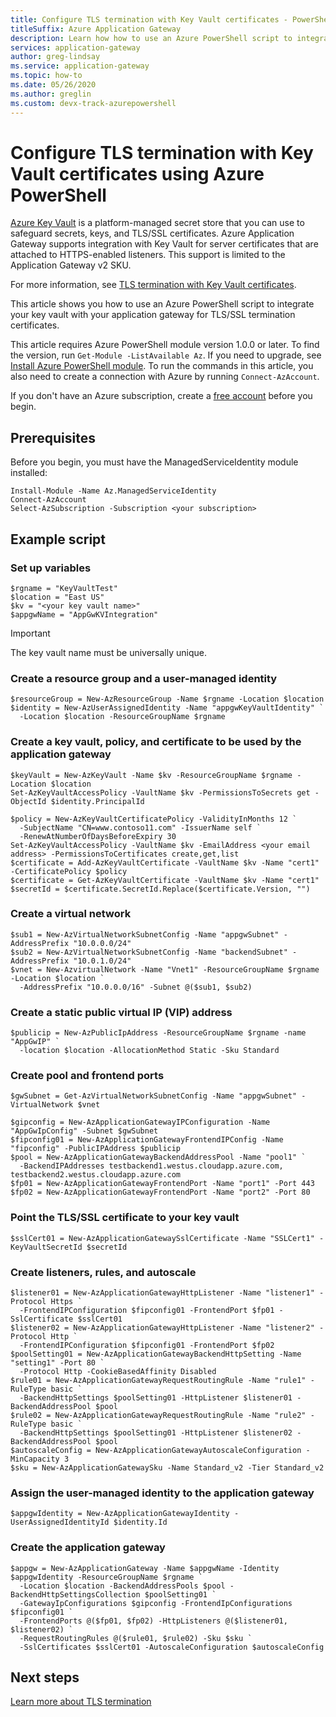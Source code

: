 ```yaml
---
title: Configure TLS termination with Key Vault certificates - PowerShell
titleSuffix: Azure Application Gateway
description: Learn how how to use an Azure PowerShell script to integrate your key vault with your application gateway for TLS/SSL termination certificates.
services: application-gateway
author: greg-lindsay
ms.service: application-gateway
ms.topic: how-to
ms.date: 05/26/2020
ms.author: greglin 
ms.custom: devx-track-azurepowershell
---
```


# Configure TLS termination with Key Vault certificates using Azure PowerShell

[Azure Key Vault](../key-vault/general/overview.md) is a platform-managed secret store that you can use to safeguard secrets, keys, and TLS/SSL certificates. Azure Application Gateway supports integration with Key Vault for server certificates that are attached to HTTPS-enabled listeners. This support is limited to the Application Gateway v2 SKU.

For more information, see [TLS termination with Key Vault certificates](key-vault-certs.md).

This article shows you how to use an Azure PowerShell script to integrate your key vault with your application gateway for TLS/SSL termination certificates.

This article requires Azure PowerShell module version 1.0.0 or later. To find the version, run `Get-Module -ListAvailable Az`. If you need to upgrade, see [Install Azure PowerShell module](/powershell/azure/install-az-ps). To run the commands in this article, you also need to create a connection with Azure by running `Connect-AzAccount`.

If you don't have an Azure subscription, create a [free account](https://azure.microsoft.com/free/?WT.mc_id=A261C142F) before you begin.

## Prerequisites

Before you begin, you must have the ManagedServiceIdentity module installed:

```azurepowershell
Install-Module -Name Az.ManagedServiceIdentity
Connect-AzAccount
Select-AzSubscription -Subscription <your subscription>
```

## Example script

### Set up variables

```azurepowershell
$rgname = "KeyVaultTest"
$location = "East US"
$kv = "<your key vault name>"
$appgwName = "AppGwKVIntegration"
```
> [!IMPORTANT]
> The key vault name must be universally unique.

### Create a resource group and a user-managed identity

```azurepowershell
$resourceGroup = New-AzResourceGroup -Name $rgname -Location $location
$identity = New-AzUserAssignedIdentity -Name "appgwKeyVaultIdentity" `
  -Location $location -ResourceGroupName $rgname
```

### Create a key vault, policy, and certificate to be used by the application gateway

```azurepowershell
$keyVault = New-AzKeyVault -Name $kv -ResourceGroupName $rgname -Location $location
Set-AzKeyVaultAccessPolicy -VaultName $kv -PermissionsToSecrets get -ObjectId $identity.PrincipalId

$policy = New-AzKeyVaultCertificatePolicy -ValidityInMonths 12 `
  -SubjectName "CN=www.contoso11.com" -IssuerName self `
  -RenewAtNumberOfDaysBeforeExpiry 30
Set-AzKeyVaultAccessPolicy -VaultName $kv -EmailAddress <your email address> -PermissionsToCertificates create,get,list
$certificate = Add-AzKeyVaultCertificate -VaultName $kv -Name "cert1" -CertificatePolicy $policy
$certificate = Get-AzKeyVaultCertificate -VaultName $kv -Name "cert1"
$secretId = $certificate.SecretId.Replace($certificate.Version, "")
```

### Create a virtual network

```azurepowershell
$sub1 = New-AzVirtualNetworkSubnetConfig -Name "appgwSubnet" -AddressPrefix "10.0.0.0/24"
$sub2 = New-AzVirtualNetworkSubnetConfig -Name "backendSubnet" -AddressPrefix "10.0.1.0/24"
$vnet = New-AzvirtualNetwork -Name "Vnet1" -ResourceGroupName $rgname -Location $location `
  -AddressPrefix "10.0.0.0/16" -Subnet @($sub1, $sub2)
```

### Create a static public virtual IP (VIP) address

```azurepowershell
$publicip = New-AzPublicIpAddress -ResourceGroupName $rgname -name "AppGwIP" `
  -location $location -AllocationMethod Static -Sku Standard
```

### Create pool and frontend ports

```azurepowershell
$gwSubnet = Get-AzVirtualNetworkSubnetConfig -Name "appgwSubnet" -VirtualNetwork $vnet

$gipconfig = New-AzApplicationGatewayIPConfiguration -Name "AppGwIpConfig" -Subnet $gwSubnet
$fipconfig01 = New-AzApplicationGatewayFrontendIPConfig -Name "fipconfig" -PublicIPAddress $publicip
$pool = New-AzApplicationGatewayBackendAddressPool -Name "pool1" `
  -BackendIPAddresses testbackend1.westus.cloudapp.azure.com, testbackend2.westus.cloudapp.azure.com
$fp01 = New-AzApplicationGatewayFrontendPort -Name "port1" -Port 443
$fp02 = New-AzApplicationGatewayFrontendPort -Name "port2" -Port 80
```

### Point the TLS/SSL certificate to your key vault

```azurepowershell
$sslCert01 = New-AzApplicationGatewaySslCertificate -Name "SSLCert1" -KeyVaultSecretId $secretId
```

### Create listeners, rules, and autoscale

```azurepowershell
$listener01 = New-AzApplicationGatewayHttpListener -Name "listener1" -Protocol Https `
  -FrontendIPConfiguration $fipconfig01 -FrontendPort $fp01 -SslCertificate $sslCert01
$listener02 = New-AzApplicationGatewayHttpListener -Name "listener2" -Protocol Http `
  -FrontendIPConfiguration $fipconfig01 -FrontendPort $fp02
$poolSetting01 = New-AzApplicationGatewayBackendHttpSetting -Name "setting1" -Port 80 `
  -Protocol Http -CookieBasedAffinity Disabled
$rule01 = New-AzApplicationGatewayRequestRoutingRule -Name "rule1" -RuleType basic `
  -BackendHttpSettings $poolSetting01 -HttpListener $listener01 -BackendAddressPool $pool
$rule02 = New-AzApplicationGatewayRequestRoutingRule -Name "rule2" -RuleType basic `
  -BackendHttpSettings $poolSetting01 -HttpListener $listener02 -BackendAddressPool $pool
$autoscaleConfig = New-AzApplicationGatewayAutoscaleConfiguration -MinCapacity 3
$sku = New-AzApplicationGatewaySku -Name Standard_v2 -Tier Standard_v2
```

### Assign the user-managed identity to the application gateway

```azurepowershell
$appgwIdentity = New-AzApplicationGatewayIdentity -UserAssignedIdentityId $identity.Id
```

### Create the application gateway

```azurepowershell
$appgw = New-AzApplicationGateway -Name $appgwName -Identity $appgwIdentity -ResourceGroupName $rgname `
  -Location $location -BackendAddressPools $pool -BackendHttpSettingsCollection $poolSetting01 `
  -GatewayIpConfigurations $gipconfig -FrontendIpConfigurations $fipconfig01 `
  -FrontendPorts @($fp01, $fp02) -HttpListeners @($listener01, $listener02) `
  -RequestRoutingRules @($rule01, $rule02) -Sku $sku `
  -SslCertificates $sslCert01 -AutoscaleConfiguration $autoscaleConfig
```

## Next steps

[Learn more about TLS termination](ssl-overview.md)
